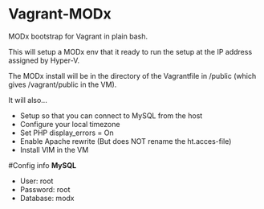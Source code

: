 Vagrant-MODx
============

MODx bootstrap for Vagrant in plain bash.

This will setup a MODx env that it ready to run the setup at the IP address assigned by Hyper-V.

The MODx install will be in the directory of the Vagrantfile in /public (which gives /vagrant/public in the VM).


It will also...
- Setup so that you can connect to MySQL from the host
- Configure your local timezone
- Set PHP display_errors = On
- Enable Apache rewrite (But does NOT rename the ht.acces-file)
- Install VIM in the VM

#Config info
__MySQL__
- User: root
- Password: root
- Database: modx
